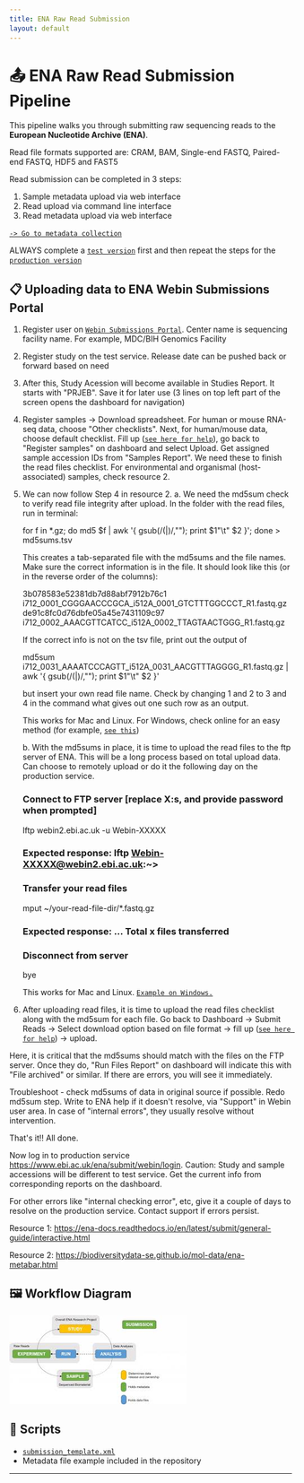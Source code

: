 ```yaml
---
title: ENA Raw Read Submission
layout: default
---
```


# 📤 ENA Raw Read Submission Pipeline

This pipeline walks you through submitting raw sequencing reads to the **European Nucleotide Archive (ENA)**.

Read file formats supported are: CRAM, BAM, Single-end FASTQ, Paired-end FASTQ, HDF5 and FAST5

Read submission can be completed in 3 steps:
1. Sample metadata upload via web interface
2. Read upload via command line interface
3. Read metadata upload via web interface

[`-> Go to metadata collection`](./ena-metadata-collection.md)

ALWAYS complete a [`test version`](https://wwwdev.ebi.ac.uk/ena/submit/webin/login) first and then repeat the steps for the [`production version`](https://www.ebi.ac.uk/ena/submit/webin/login)

## 📋 Uploading data to ENA Webin Submissions Portal

1. Register user on [`Webin Submissions Portal`](https://www.ebi.ac.uk/ena/submit/webin/accountInfo). Center name is sequencing facility name. For example, MDC/BIH Genomics Facility
2. Register study on the test service. Release date can be pushed back or forward based on need
3. After this, Study Acession will become available in Studies Report. It starts with "PRJEB". Save it for later use
   (3 lines on top left part of the screen opens the dashboard for navigation)
4. Register samples -> Download spreadsheet. For human or mouse RNA-seq data, choose "Other checklists". Next, for human/mouse data, choose default checklist. Fill up ([`see here for help`](./ena-metadata-collection.md)), go back to "Register samples" on dashboard and select Upload. Get assigned sample accession IDs from "Samples Report". We need these to finish the read files checklist.
For environmental and organismal (host-associated) samples, check resource 2.
5. We can now follow Step 4 in resource 2.
   a. We need the md5sum check to verify read file integrity after upload. In the folder with the read files, run in terminal:

      for f in *.gz; do md5 $f | awk '{ gsub(/\(|\)/,""); print $1"\t" $2 }'; done > md5sums.tsv

      This creates a tab-separated file with the md5sums and the file names. Make sure the correct information is in the file. It should look like this (or in the reverse order of the columns):

                                                                                     
      3b078583e52381db7d88abf7912b76c1	i712_0001_CGGGAACCCGCA_i512A_0001_GTCTTTGGCCCT_R1.fastq.gz
      de91c8fc0d76dbfe05a45e7431109c97	i712_0002_AAACGTTCATCC_i512A_0002_TTAGTAACTGGG_R1.fastq.gz


      If the correct info is not on the tsv file, print out the output of 
      
      md5sum i712_0031_AAAATCCCAGTT_i512A_0031_AACGTTTAGGGG_R1.fastq.gz | awk '{ gsub(/\(|\)/,""); print $1"\t" $2 }'
      
      but insert your own read file name. Check by changing 1 and 2 to 3 and 4 in the command what gives out one such row as an output. 
      
      This works for Mac and Linux. For Windows, check online for an easy method (for example, [`see this`](https://stackoverflow.com/questions/41838664/md5-hash-of-files-in-a-windows-folder))
      
   b. With the md5sums in place, it is time to upload the read files to the ftp server of ENA. This will be a long process based on total upload data. Can choose to remotely upload or do it the following day on the production service.
      
      ### Connect to FTP server [replace X:s, and provide password when prompted]
      lftp webin2.ebi.ac.uk -u Webin-XXXXX
      ### Expected response: lftp Webin-XXXXX@webin2.ebi.ac.uk:~>
      
      ### Transfer your read files
      mput ~/your-read-file-dir/*.fastq.gz
      ### Expected response: ... Total x files transferred
      
      ### Disconnect from server
      bye
      
      This works for Mac and Linux. [`Example on Windows.`](https://unihost.com/blog/how-to-connect-to-ftp-server/)

8. After uploading read files, it is time to upload the read files checklist along with the md5sum for each file. Go back to Dashboard -> Submit Reads -> Select download option based on file format -> fill up ([`see here for help`](./ena-metadata-collection.md)) -> upload.

Here, it is critical that the md5sums should match with the files on the FTP server. Once they do, "Run Files Report" on dashboard will indicate this with "File archived" or similar. If there are errors, you will see it immediately.


Troubleshoot - check md5sums of data in original source if possible. Redo md5sum step. Write to ENA help if it doesn't resolve, via "Support" in Webin user area. In case of "internal errors", they usually resolve without intervention.


That's it!! All done.

Now log in to production service https://www.ebi.ac.uk/ena/submit/webin/login. Caution: Study and sample accessions will be different to test service. Get the current info from corresponding reports on the dashboard.


For other errors like "internal checking error", etc, give it a couple of days to resolve on the production service. Contact support if errors persist.


Resource 1: https://ena-docs.readthedocs.io/en/latest/submit/general-guide/interactive.html

Resource 2: https://biodiversitydata-se.github.io/mol-data/ena-metabar.html

## 🖼️ Workflow Diagram

![ENA Pipeline Diagram](./assets/ena-diagram.jpeg)

## 🧾 Scripts

- [`submission_template.xml`](https://github.com/your-username/scripts/blob/main/submission_template.xml)
- Metadata file example included in the repository

---
